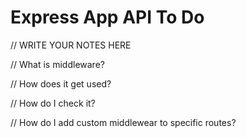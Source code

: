 # Express App API To Do

// WRITE YOUR NOTES HERE

// What is middleware?

// How does it get used?

// How do I check it?

// How do I add custom middlewear to specific routes?

